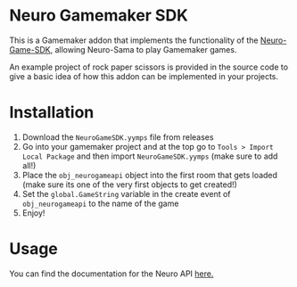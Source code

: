 # Neuro Gamemaker SDK
This is a Gamemaker addon that implements the functionality of the [Neuro-Game-SDK](https://github.com/VedalAI/neuro-game-sdk), allowing Neuro-Sama to play Gamemaker games.

An example project of rock paper scissors is provided in the source code to give a basic idea of how this addon can be implemented in your projects.

# Installation
1. Download the `NeuroGameSDK.yymps` file from releases
2. Go into your gamemaker project and at the top go to `Tools > Import Local Package` and then import `NeuroGameSDK.yymps` (make sure to add all!)
3. Place the `obj_neurogameapi` object into the first room that gets loaded (make sure its one of the very first objects to get created!)
4. Set the `global.GameString` variable in the create event of `obj_neurogameapi` to the name of the game
5. Enjoy!

# Usage
You can find the documentation for the Neuro API [here.](https://github.com/VedalAI/neuro-game-sdk/blob/main/API/README.md)
